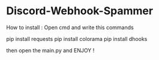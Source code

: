 # Discord-Webhook-Spammer

How to install :
Open cmd and write this commands 

pip install requests
pip install colorama
pip install dhooks

then open the main.py and ENJOY !
